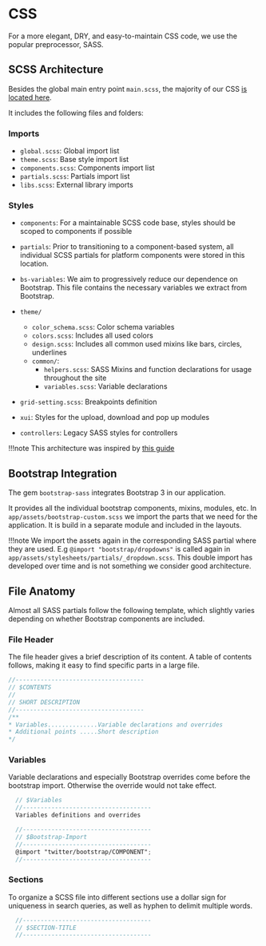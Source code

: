 
# CSS

For a more elegant, DRY, and easy-to-maintain CSS code, we use the popular preprocessor, SASS.

## SCSS Architecture

Besides the global main entry point `main.scss`,
the majority of our CSS [is located here](https://gitlab.hpi.de/openhpi/xikolo/web/-/tree/master/app/assets/stylesheets).

It includes the following files and folders:

### Imports

- `global.scss`: Global import list
- `theme.scss`: Base style import list
- `components.scss`: Components import list
- `partials.scss`: Partials import list
- `libs.scss`: External library imports

### Styles

- `components`: For a maintainable SCSS code base, styles should be scoped to components if possible
- `partials`: Prior to transitioning to a component-based system, all individual SCSS partials for platform components were stored in this location.
- `bs-variables`: We aim to progressively reduce our dependence on Bootstrap. This file contains the necessary variables we extract from Bootstrap.

- `theme/`
  - `color_schema.scss`: Color schema variables
  - `colors.scss`: Includes all used colors
  - `design.scss`: Includes all common used mixins like bars, circles, underlines
  - `common/`:
    - `helpers.scss`: SASS Mixins and function declarations for usage throughout the site
    - `variables.scss`: Variable declarations

- `grid-setting.scss`: Breakpoints definition
- `xui`: Styles for the upload, download and pop up modules
- `controllers`: Legacy SASS styles for controllers

!!!note
    This architecture was inspired by [this guide](https://thesassway.com/how-to-structure-a-sass-project/)

## Bootstrap Integration

The gem `bootstrap-sass` integrates Bootstrap 3 in our application.

It provides all the individual bootstrap components, mixins, modules, etc.
In `app/assets/bootstrap-custom.scss` we import the parts that we need for the application.
It is build in a separate module and included in the layouts.

!!!note
    We import the assets again in the corresponding SASS partial where they are used.
    E.g `@import "bootstrap/dropdowns"` is called again in `app/assets/stylesheets/partials/_dropdown.scss`.
    This double import has developed over time and is not something we consider good architecture.

## File Anatomy

Almost all SASS partials follow the following template, which slightly varies depending on whether Bootstrap components are included.

### File Header

The file header gives a brief description of its content.
A table of contents follows, making it easy to find specific parts in a large file.

```scss
//------------------------------------
// $CONTENTS
//
// SHORT DESCRIPTION
//------------------------------------
/**
* Variables..............Variable declarations and overrides
* Additional points .....Short description
*/
```

### Variables

Variable declarations and especially Bootstrap overrides come before the bootstrap import.
Otherwise the override would not take effect.

```scss
  // $Variables
  //------------------------------------
  Variables definitions and overrides

  //------------------------------------
  // $Bootstrap-Import
  //------------------------------------
  @import "twitter/bootstrap/COMPONENT";
  //------------------------------------
```

### Sections

To organize a SCSS file into different sections use a dollar sign for uniqueness in search queries, as well as hyphen to delimit multiple words.

```scss
  //------------------------------------
  // $SECTION-TITLE
  //------------------------------------
```

